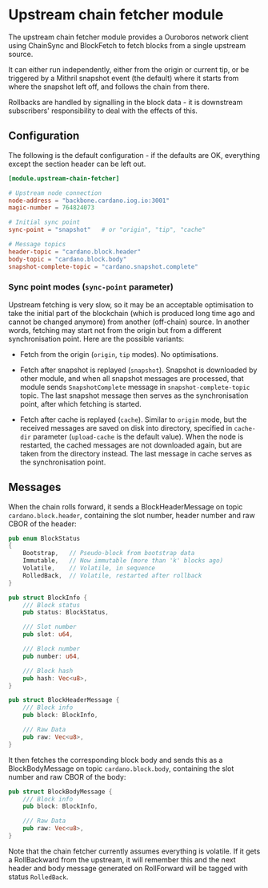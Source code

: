 # Upstream chain fetcher module

The upstream chain fetcher module provides a Ouroboros network client using
ChainSync and BlockFetch to fetch blocks from a single upstream source.

It can either run independently, either from the origin or current tip, or
be triggered by a Mithril snapshot event (the default) where it starts from
where the snapshot left off, and follows the chain from there.

Rollbacks are handled by signalling in the block data - it is downstream
subscribers' responsibility to deal with the effects of this.

## Configuration

The following is the default configuration - if the defaults are OK,
everything except the section header can be left out.

```toml
[module.upstream-chain-fetcher]

# Upstream node connection
node-address = "backbone.cardano.iog.io:3001"
magic-number = 764824073

# Initial sync point
sync-point = "snapshot"   # or "origin", "tip", "cache"

# Message topics
header-topic = "cardano.block.header"
body-topic = "cardano.block.body"
snapshot-complete-topic = "cardano.snapshot.complete"
```

### Sync point modes (`sync-point` parameter)

Upstream fetching is very slow, so it may be an acceptable optimisation 
to take the initial part of the blockchain (which is produced long time ago and 
cannot be changed anymore) from another (off-chain) source.
In another words, fetching may start not from the origin but from a different
synchronisation point. Here are the possible variants:

* Fetch from the origin (`origin`, `tip` modes). No optimisations.

* Fetch after snapshot is replayed (`snapshot`). Snapshot is downloaded 
by other module, and when all snapshot messages are processed, that module 
sends `SnapshotComplete` message in `snapshot-complete-topic` topic.
The last snapshot message then serves as the synchronisation point, after
which fetching is started.

* Fetch after cache is replayed (`cache`). Similar to `origin` mode, 
but the received messages are saved on disk into directory, specified 
in `cache-dir` parameter (`upload-cache` is the default value).
When the node is restarted, the cached messages are not downloaded 
again, but are taken from the directory instead. The last message in 
cache serves as the synchronisation point.

## Messages

When the chain rolls forward, it sends a BlockHeaderMessage on topic
`cardano.block.header`, containing the slot number, header number and
raw CBOR of the header:

```rust
pub enum BlockStatus
{
    Bootstrap,   // Pseudo-block from bootstrap data
    Immutable,   // Now immutable (more than 'k' blocks ago)
    Volatile,    // Volatile, in sequence
    RolledBack,  // Volatile, restarted after rollback
}

pub struct BlockInfo {
    /// Block status
    pub status: BlockStatus,

    /// Slot number
    pub slot: u64,

    /// Block number
    pub number: u64,

    /// Block hash
    pub hash: Vec<u8>,
}

pub struct BlockHeaderMessage {
    /// Block info
    pub block: BlockInfo,

    /// Raw Data
    pub raw: Vec<u8>,
}

```

It then fetches the corresponding block body and sends this as a
BlockBodyMessage on topic `cardano.block.body`, containing the slot
number and raw CBOR of the body:

```rust
pub struct BlockBodyMessage {
    /// Block info
    pub block: BlockInfo,

    /// Raw Data
    pub raw: Vec<u8>,
}
```

Note that the chain fetcher currently assumes everything is volatile.
If it gets a RollBackward from the upstream, it will remember this and
the next header and body message generated on RollForward will be
tagged with status `RolledBack`.
